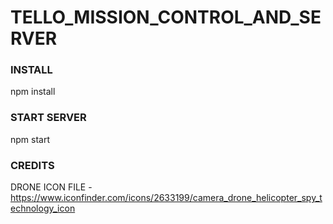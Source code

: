 # TELLO_MISSION_CONTROL_AND_SERVER

### INSTALL
npm install

### START SERVER
npm start

### CREDITS
DRONE ICON FILE - https://www.iconfinder.com/icons/2633199/camera_drone_helicopter_spy_technology_icon